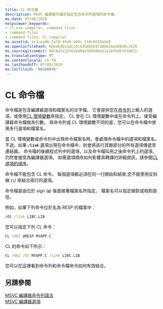 ```yaml
---
title: CL 命令檔
description: MSVC 編譯器可讓您指定包含命令列選項的命令檔。
ms.date: 07/08/2020
helpviewer_keywords:
- cl.exe compiler, command files
- command files
- command files, CL compiler
ms.assetid: ec3cea06-2af0-4fe9-a94c-119c9d31b3a9
ms.openlocfilehash: 6deab4b11dcc6c53beb5b4fa8b014a56020c3420
ms.sourcegitcommit: 80c8a512b361bd84e38958beb1a1bf6db7434021
ms.translationtype: MT
ms.contentlocale: zh-TW
ms.lasthandoff: 07/09/2020
ms.locfileid: "86180938"
---
```

# <a name="cl-command-files"></a>CL 命令檔

命令檔是包含編譯器選項和檔案名的文字檔。 它會提供您在[命令列](compiler-command-line-syntax.md)上輸入的選項，或使用[CL 環境變數](cl-environment-variables.md)來指定。 CL 會在 CL 環境變數中或在命令列上，接受編譯器命令檔做為引數。 與命令列或 CL 環境變數不同的是，您可以在命令檔中使用多行選項和檔案名。

當 CL 環境變數或命令列中出現命令檔案名時，會處理命令檔中的選項和檔案名。 不過，如果 **`/link`** 選項出現在命令檔中，則會將該行其餘部分的所有選項傳遞至連結器。 命令檔的後續程式列中的選項，以及命令檔叫用之後命令列上的選項，仍然會接受為編譯器選項。 如需選項順序如何影響其轉譯的詳細資訊，請參閱[CL 選項的順序](order-of-cl-options.md)。

命令檔不能包含 CL 命令。 每個選項都必須在同一行開始和結束;您不能使用反斜線 (**`\`**) 來結合兩行的選項。

命令檔是由位於 sign (**`@`**) 後面接著檔案名所指定。 檔案名可以指定絕對或相對路徑。

例如，如果下列命令位於名為 RESP 的檔案中：

```cmd
/Ot /link LIBC.LIB
```

您可以指定下列 CL 命令：

```cmd
CL /Ob2 @RESP MYAPP.C
```

CL 的命令如下所示：

```cmd
CL /Ob2 /Ot MYAPP.C /link LIBC.LIB
```

您可以在這裡看到命令列和命令檔命令如何有效結合。

## <a name="see-also"></a>另請參閱

[MSVC 編譯器命令列語法](compiler-command-line-syntax.md)<br/>
[MSVC 編譯器選項](compiler-options.md)
